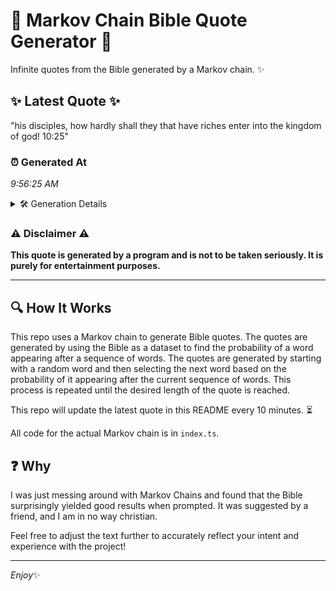 # 📖 Markov Chain Bible Quote Generator 📖

Infinite quotes from the Bible generated by a Markov chain. ✨

## ✨ Latest Quote ✨
"his disciples, how hardly shall they that have riches enter into the kingdom of god! 10:25"

### ⏰ Generated At
*9:56:25 AM*

<details>
    <summary>🛠️ Generation Details</summary>
    <p>
        <strong>🌱 Seed:</strong> his<br>
        <strong>🔄 Iterations:</strong> 15<br>
        <strong>📜 Context History:</strong><br>[ his ]: disciples,<br>[ his, disciples, ]: how<br>[ his, disciples,, how ]: hardly<br>[ his, disciples,, how, hardly ]: shall<br>[ his, disciples,, how, hardly, shall ]: they<br>[ his, disciples,, how, hardly, shall, they ]: that<br>[ disciples,, how, hardly, shall, they, that ]: have<br>[ how, hardly, shall, they, that, have ]: riches<br>[ hardly, shall, they, that, have, riches ]: enter<br>[ shall, they, that, have, riches, enter ]: into<br>[ they, that, have, riches, enter, into ]: the<br>[ that, have, riches, enter, into, the ]: kingdom<br>[ have, riches, enter, into, the, kingdom ]: of<br>[ riches, enter, into, the, kingdom, of ]: god!<br>[ enter, into, the, kingdom, of, god! ]: 10:25<br>
    </p>
</details>

### ⚠️ Disclaimer ⚠️
**This quote is generated by a program and is not to be taken seriously. It is purely for entertainment purposes.**

---

## 🔍 How It Works

This repo uses a Markov chain to generate Bible quotes. The quotes are generated by using the Bible as a dataset to find the probability of a word appearing after a sequence of words. The quotes are generated by starting with a random word and then selecting the next word based on the probability of it appearing after the current sequence of words. This process is repeated until the desired length of the quote is reached.

This repo will update the latest quote in this README every 10 minutes. ⏳

All code for the actual Markov chain is in `index.ts`.

## ❓ Why

I was just messing around with Markov Chains and found that the Bible surprisingly yielded good results when prompted. 
It was suggested by a friend, and I am in no way christian.

Feel free to adjust the text further to accurately reflect your intent and experience with the project!

---

*Enjoy*✨
